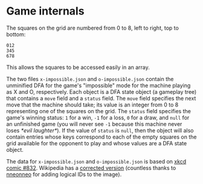 # Game internals

The squares on the grid are numbered from 0 to 8, left to right, top to bottom:

    012
    345
    678

This allows the squares to be accessed easily in an array.

The two files `x-impossible.json` and `o-impossible.json` contain the unminified DFA for the game's "impossible" mode for the machine playing as X and O, respectively. Each object is a DFA state object (a gameplay tree) that contains a `move` field and a `status` field. The `move` field specifies the next move that the machine should take; its value is an integer from 0 to 8 representing one of the squares on the grid. The `status` field specifies the game's winning status: `1` for a win, `-1` for a loss, `0` for a draw, and `null` for an unfinished game (you will never see `-1` because this machine never loses _\*evil laughter\*_). If the value of `status` is `null`, then the object will also contain entries whose keys correspond to each of the empty squares on the grid available for the opponent to play and whose values are a DFA state object.

The data for `x-impossible.json` and `o-impossible.json` is based on [xkcd comic #832](https://www.xkcd.com/832/). Wikipedia has a [corrected version](https://en.wikipedia.org/wiki/Tic-tac-toe#Strategy) (countless thanks to [nneonneo](https://commons.wikimedia.org/wiki/User:Nneonneo) for adding logical IDs to the image).

